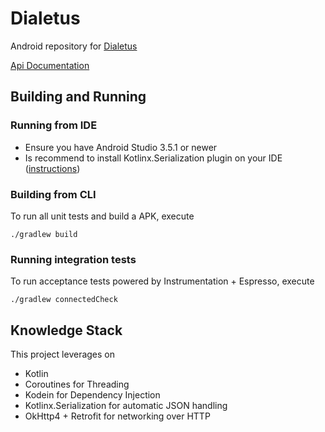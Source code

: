 # Dialetus

Android repository for [Dialetus](https://github.com/mvfsillva/dialetus)

[Api Documentation](https://github.com/mvfsillva/dialetus-service#-api)

## Building and Running

### Running from IDE

- Ensure you have Android Studio 3.5.1 or newer
- Is recommend to install Kotlinx.Serialization plugin on your IDE ([instructions](https://github.com/Kotlin/kotlinx.serialization))

### Building from CLI

To run all unit tests and build a APK, execute

```
./gradlew build
```

### Running integration tests

To run acceptance tests powered by Instrumentation + Espresso, execute

```
./gradlew connectedCheck
```
## Knowledge Stack

This project leverages on

- Kotlin
- Coroutines for Threading
- Kodein for Dependency Injection
- Kotlinx.Serialization for automatic JSON handling
- OkHttp4 + Retrofit for networking over HTTP


